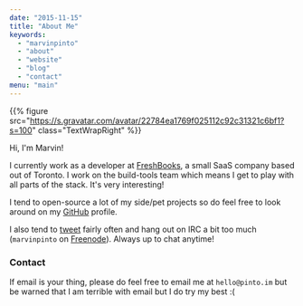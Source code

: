 ```yaml
---
date: "2015-11-15"
title: "About Me"
keywords:
  - "marvinpinto"
  - "about"
  - "website"
  - "blog"
  - "contact"
menu: "main"
---
```


{{% figure src="https://s.gravatar.com/avatar/22784ea1769f025112c92c31321c6bf1?s=100" class="TextWrapRight" %}}

Hi, I'm Marvin!

I currently work as a developer at [FreshBooks](http://www.freshbooks.com), a
small SaaS company based out of Toronto. I work on the build-tools team which
means I get to play with all parts of the stack. It's very interesting!

I tend to open-source a lot of my side/pet projects so do feel free to look
around on my [GitHub](https://github.com/marvinpinto) profile.

I also tend to [tweet](https://twitter.com/marvinpinto) fairly often and hang
out on IRC a bit too much (`marvinpinto` on [Freenode](https://freenode.net)).
Always up to chat anytime!

### Contact

If email is your thing, please do feel free to email me at `hello@pinto.im` but
be warned that I am terrible with email but I do try my best :(

